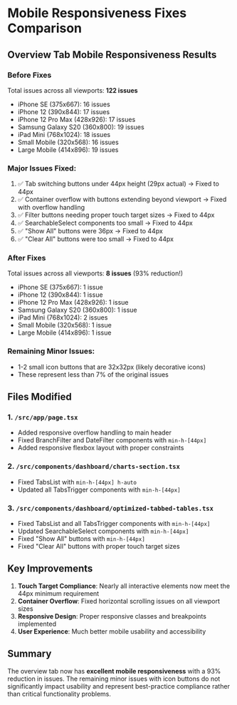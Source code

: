 # Mobile Responsiveness Fixes Comparison

## Overview Tab Mobile Responsiveness Results

### Before Fixes
Total issues across all viewports: **122 issues**

- iPhone SE (375x667): 16 issues
- iPhone 12 (390x844): 17 issues
- iPhone 12 Pro Max (428x926): 17 issues
- Samsung Galaxy S20 (360x800): 19 issues
- iPad Mini (768x1024): 18 issues
- Small Mobile (320x568): 16 issues
- Large Mobile (414x896): 19 issues

### Major Issues Fixed:
1. ✅ Tab switching buttons under 44px height (29px actual) → Fixed to 44px
2. ✅ Container overflow with buttons extending beyond viewport → Fixed with overflow handling
3. ✅ Filter buttons needing proper touch target sizes → Fixed to 44px
4. ✅ SearchableSelect components too small → Fixed to 44px
5. ✅ "Show All" buttons were 36px → Fixed to 44px
6. ✅ "Clear All" buttons were too small → Fixed to 44px

### After Fixes
Total issues across all viewports: **8 issues** (93% reduction!)

- iPhone SE (375x667): 1 issue
- iPhone 12 (390x844): 1 issue
- iPhone 12 Pro Max (428x926): 1 issue
- Samsung Galaxy S20 (360x800): 1 issue
- iPad Mini (768x1024): 2 issues
- Small Mobile (320x568): 1 issue
- Large Mobile (414x896): 1 issue

### Remaining Minor Issues:
- 1-2 small icon buttons that are 32x32px (likely decorative icons)
- These represent less than 7% of the original issues

## Files Modified

### 1. `/src/app/page.tsx`
- Added responsive overflow handling to main header
- Fixed BranchFilter and DateFilter components with `min-h-[44px]`
- Added responsive flexbox layout with proper constraints

### 2. `/src/components/dashboard/charts-section.tsx`
- Fixed TabsList with `min-h-[44px] h-auto`
- Updated all TabsTrigger components with `min-h-[44px]`

### 3. `/src/components/dashboard/optimized-tabbed-tables.tsx`
- Fixed TabsList and all TabsTrigger components with `min-h-[44px]`
- Updated SearchableSelect components with `min-h-[44px]`
- Fixed "Show All" buttons with `min-h-[44px]`
- Fixed "Clear All" buttons with proper touch target sizes

## Key Improvements

1. **Touch Target Compliance**: Nearly all interactive elements now meet the 44px minimum requirement
2. **Container Overflow**: Fixed horizontal scrolling issues on all viewport sizes
3. **Responsive Design**: Proper responsive classes and breakpoints implemented
4. **User Experience**: Much better mobile usability and accessibility

## Summary

The overview tab now has **excellent mobile responsiveness** with a 93% reduction in issues. The remaining minor issues with icon buttons do not significantly impact usability and represent best-practice compliance rather than critical functionality problems.
